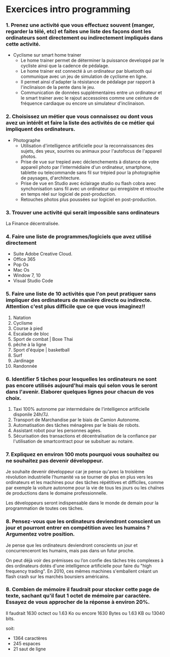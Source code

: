# **Exercices intro programming**

### 1. Prenez une activité que vous effectuez souvent (manger, regarder la télé, etc) et faites une liste des façons dont les ordinateurs sont directement ou indirectement impliqués dans cette activité.

* Cyclisme sur smart home trainer 
  * Le home trainer permet de déterminer la puissance developpé par le cycliste ainsi que la cadence de pédalage.
  * Le home trainer est connecté à un ordinateur par bluetooth qui communique avec un jeu de simulation de cyclisme en ligne.
  * Il permet ainsi d'adapter la résistance de pédalage par rapport à l'inclinaison de la pente dans le jeu.
  * Communication de données supplémentaires entre un ordinateur et le smart trainer avec le rajout accessoires comme une ceinture de fréquence cardiaque ou encore un simulateur d'inclinaison.
  
### 2. Choisissez un métier que vous connaissez ou dont vous avez un intérêt et faire la liste des activités de ce métier qui impliquent des ordinateurs. 

* Photographe 
  * Utilisation d'intelligence artificielle  pour la reconnaissances des sujets, des yeux, sourires ou animaux pour l'autofocus de l'appareil photos.
  * Prise de vue  sur trepied avec déclenchements à distance de votre appareil photo par l'intermédiaire d'un ordinateur, smartphone, tablette ou telecommande sans fil sur trépied pour la photographie de paysages, d'architecture.
  * Prise de vue en Studio avec éclairage studio ou flash cobra avec synchonisation sans fil avec un ordinateur qui  enregistre et retouche en temps réel sur logiciel de post-production.
  * Retouches photos plus poussées sur logiciel en post-production.
  
### 3. Trouver une activité qui serait impossible sans ordinateurs

 La Finance décentralisée.

### 4. Faire une liste de programmes/logiciels que avez utilisé directement

 * Suite Adobe Creative Cloud.
 * Office 365
 * Pop Os
 * Mac Os
 * Window 7, 10
 * Visual Studio Code

### 5. Faire une liste de 10 activités que l'on peut pratiquer sans impliquer des ordinateurs de manière directe ou indirecte. Attention c'est plus difficile que ce que vous imaginez!!

 1. Natation
 2. Cyclisme
 3. Course à pied
 4. Escalade de bloc
 5. Sport de combat | Boxe Thai 
 6. pêche à la ligne
 7. Sport d'équipe | basketball
 8. Surf
 9. Jardinage
 10. Randonnée
 
### 6. Identifier 5 tâches pour lesquelles les ordinateurs ne sont pas encore utilisés aujourd'hui mais qui selon vous le seront dans l'avenir. Elaborer quelques lignes pour chacun de vos choix.
 
  1. Taxi 100% autonome par intermédiaire de l'intelligence artificielle disponile 24h/7J. 
  2. Transport de Marchandise par le biais de Camion Autonome. 
  3. Automatisation des tâches ménagères par le biais de robots.
  4. Assistant robot pour les personnes agées.
  5. Sécurisation des transactions et décentralisation de la confiance par l'utilisation de smartcontract pour se subsituer au notaire.
  
### 7. Expliquez en environ 100 mots pourquoi vous souhaitez ou ne souhaitez pas devenir développeur.
 
  Je souhaite devenir développeur car je pense qu'avec la troisième révolution industrielle l'humanité va se tourner de plus en plus vers les ordinateurs et les machines pour des tâches répétitives et difficiles, comme par exemple la voiture autonome pour la vie de tous les jours ou les chaînes de productions dans le domaine professionnelle. 
  
  Les développeurs seront indispensable dans le monde de demain pour la programmation de toutes ces tâches.
  
### 8. Pensez-vous que les ordinateurs deviendront conscient un jour et pourront entrer en compétition avec les humains ? Argumentez votre position.
  
  Je pense que les ordinateurs deviendront conscients un jour et concurrenceront les humains, mais pas dans un futur proche.
  
  On peut déjà voir des prémisses ou l’on confie des tâches très complexes à des ordinateurs dotés d'une intelligence artificielle pour faire du "high frequency trading". En 2010, ces mêmes machines s'emballent créant un flash crash sur les marchés boursiers américains.
  
### 8. Combien de mémoire il faudrait pour stocker cette page de texte, sachant qu'il faut 1 octet de mémoire par caractère. Essayez de vous approcher de la réponse à environ 20%.  

  Il faudrait 1630 octect ou 1.63 Ko ou encore 1630 Bytes ou 1.63 KB ou 13040 bits.
  
  soit: 
  
  * 1364 caractères
  * 245 espaces
  * 21 saut de ligne
  

  
